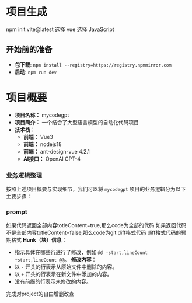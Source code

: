 # 项目生成
npm init vite@latest
选择 vue
选择 JavaScript

## 开始前的准备
- **包下载**: ```npm install --registry=https://registry.npmmirror.com```
- **启动**: ```npm run dev```

# 项目概要

- **项目名称：** mycodegpt
- **项目简介：** 一个结合了大型语言模型的自动化代码项目
- **技术栈：**
  - **前端：** Vue3
  - **前端：** nodejs18
  - **前端：** ant-design-vue 4.2.1
  - **AI接口：** OpenAI GPT-4

### 业务逻辑整理

按照上述项目概要与实现细节，我们可以将 `mycodegpt` 项目的业务逻辑分为以下主要步骤：


### prompt

如果代码返回全部内容totleContent=true,那么code为全部的代码
如果返回代码不是全部内容totleContent=false,那么code为git diff格式代码
diff格式代码的预期格式
**Hunk（块）信息**：
- 指示具体在哪些行进行了修改，例如 `@@ -start,lineCount +start,lineCount @@`。
**修改内容**：
- 以 `-` 开头的行表示从原始文件中删除的内容。
- 以 `+` 开头的行表示在新文件中添加的内容。
- 没有前缀的行表示未修改的内容。


完成对project的自由增删改查